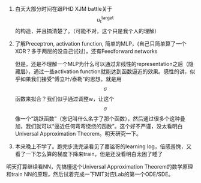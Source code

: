 1. 白天大部分时间在跟PHD XJM battle关于$$u_t^{\text{target}}$$的构造，并且搞清楚了。（可能不对，这个只是我个人的理解）

   

2. 了解Preceptron, activation function, 简单的MLP，(自己只简单算了一个XOR？多于两层的没自己试过)，还有Feedforward networks

   但是，还是不理解一个MLP为什么可以通过非线性的representation之后（隐藏层），通过一些activation function就能达到函数逼近的效果。感性的讲，似乎如果我们接受“傅立叶/泰勒”的思想，就是用$$\sigma$$ 函数来拟合？我们似乎通过调整w，让这个$$\sigma$$像一个“跳跃函数”（忘记叫什么名字了那个函数），然后通过很多个这种叠加，我们就可以“逼近任何弯弯绕绕的函数”。这个好不严谨，没太看明白Universal Approximation Theorem。明天研究一下。

   

3. 本来晚上不学了。跑完步洗完澡看见了嘉铭哥的learning log，倍感羞愧，又看了一下怎么算的梯度下降来train，但是还没看明白太困了睡了

明天打算继续看NN，先搞懂这个Universal Approximation Theorem的数学原理和train NN的原理，然后试着完成一下MIT对应Lab的第一个ODE/SDE。
